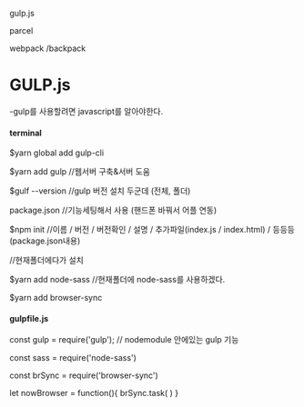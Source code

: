 gulp.js 

parcel

webpack /backpack

# GULP.js

-gulp를 사용할려면 javascript를 알아야한다.

#### terminal

$yarn global add gulp-cli

$yarn add gulp  //웹서버 구축&서버 도움

$gulf --version //gulp 버전 설치 두군데 (전체, 폴더)

package.json  //기능세팅해서 사용 (핸드폰 바꿔서 어플 연동)

$npm init   //이름 / 버전 / 버전확인 / 설명 / 추가파일(index.js / index.html) / 등등등 (package.json내용) 



//현재폴더에다가 설치

$yarn add node-sass   //현재폴더에 node-sass를 사용하겠다.

$yarn add browser-sync



#### gulpfile.js

const gulp = require('gulp');         // nodemodule 안에있는  gulp 기능

const sass = require('node-sass')

const brSync = require('browser-sync')

let nowBrowser = function(){
brSync.task(
	)
}